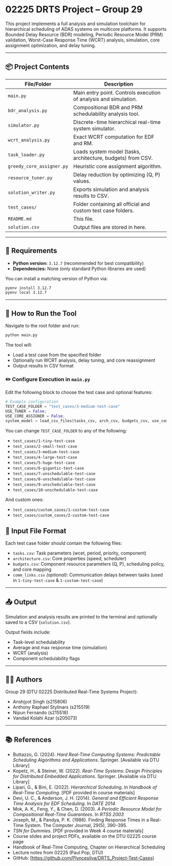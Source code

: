 # 02225 DRTS Project – Group 29

This project implements a full analysis and simulation toolchain for hierarchical scheduling of ADAS systems on multicore platforms. It supports Bounded Delay Resource (BDR) modeling, Periodic Resource Model (PRM) validation, Worst-Case Response Time (WCRT) analysis, simulation, core assignment optimization, and delay tuning. 

---

## 📦 Project Contents

| File/Folder               | Description                                                      |
|---------------------------|------------------------------------------------------------------|
| `main.py`                 | Main entry point. Controls execution of analysis and simulation. |
| `bdr_analysis.py`         | Compositional BDR and PRM schedulability analysis tool.          |
| `simulator.py`            | Discrete-time hierarchical real-time system simulator.           |
| `wcrt_analysis.py`        | Exact WCRT computation for EDF and RM.                           |
| `task_loader.py`          | Loads system model (tasks, architecture, budgets) from CSV.      |
| `greedy_core_assigner.py` | Heuristic core assignment algorithm.                             |
| `resource_tuner.py`       | Delay reduction by optimizing (Q, P) values.                     |
| `solution_writer.py`      | Exports simulation and analysis results to CSV.                  |
| `test_cases/`             | Folder containing all official and custom test case folders.     |
| `README.md`               | This file.                                                       |
| `solution.csv`            | Output files are stored in here.                                 |

---

## 🐍 Requirements

- **Python version:** `3.12.7` (recommended for best compatibility)
- **Dependencies:** None (only standard Python libraries are used)

You can install a matching version of Python via:

```bash
pyenv install 3.12.7
pyenv local 3.12.7
```

---

## 🚀 How to Run the Tool

Navigate to the root folder and run:

```bash
python main.py
```

The tool will:
- Load a test case from the specified folder
- Optionally run WCRT analysis, delay tuning, and core reassignment
- Output results in CSV format

### ✏️ Configure Execution in `main.py`

Edit the following block to choose the test case and optional features:

```python
# Example configuration
TEST_CASE_FOLDER = "test_cases/3-medium-test-case"
USE_TUNER = False;
USE_CORE_ASSIGNER = False;
system_model = load_csv_files(tasks_csv, arch_csv, budgets_csv, use_comm_links=True)
```

You can change `TEST_CASE_FOLDER` to any of the following:

- `test_cases/1-tiny-test-case`
- `test_cases/2-small-test-case`
- `test_cases/3-medium-test-case`
- `test_cases/4-large-test-case`
- `test_cases/5-huge-test-case`
- `test_cases/6-gigantic-test-case`
- `test_cases/7-unschedulable-test-case`
- `test_cases/8-unschedulable-test-case`
- `test_cases/9-unschedulable-test-case`
- `test_cases/10-unschedulable-test-case`

And custom ones:
- `test_cases/custom_cases/1-custom-test-case`
- `test_cases/custom_cases/2-custom-test-case`

## 📂 Input File Format

Each test case folder should contain the following files:

- `tasks.csv`: Task parameters (wcet, period, priority, component)
- `architecture.csv`: Core properties (speed, scheduler)
- `budgets.csv`: Component resource parameters (Q, P), scheduling policy, and core mapping
- `comm_links.csv` *(optional)*: Communication delays between tasks (used in `1-tiny-test-case` & `1-custom-test-case`)

---

## 📤 Output

Simulation and analysis results are printed to the terminal and optionally saved to a CSV (`solution.csv`).

Output fields include:

- Task-level schedulability
- Average and max response time (simulation)
- WCRT (analysis)
- Component schedulability flags

---


## 👨‍🔬 Authors

Group 29 (DTU 02225 Distributed Real-Time Systems Project):
- Anshjyot Singh (s215806)
- Anthony Raphael Stylinars (s215519)
- Nipun Fernando (s215518)
- Vandad Kolahi Azar (s205073)

---

## 📚 References

- Buttazzo, G. (2024). *Hard Real-Time Computing Systems: Predictable Scheduling Algorithms and Applications*. Springer. [Available via DTU Library]
- Kopetz, H., & Steiner, W. (2022). *Real-Time Systems: Design Principles for Distributed Embedded Applications*. Springer. [Available via DTU Library]
- Lipari, G., & Bini, E. (2022). *Hierarchical Scheduling*. In *Handbook of Real-Time Computing*. [PDF provided in course materials]
- Devi, U. C., & Anderson, J. H. (2014). *General and Efficient Response Time Analysis for EDF Scheduling*. In *DATE 2014*
- Mok, A. K., Feng, Y., & Chen, D. (2003). *A Periodic Resource Model for Compositional Real-Time Guarantees*. In *RTSS 2003*
- Joseph, M., & Pandya, P. K. (1986). Finding Response Times in a Real-Time System. The Computer Journal, 29(5), 390–395.
- *TSN for Dummies*. [PDF provided in Week 4 course materials]
- Course slides and project PDFs, available on the DTU 02225 course page
- Handbook of Real-Time Computing, Chapter on Hierarchical Scheduling
- Lecture notes from 02225 (Paul Pop, DTU)
- GitHub: [https://github.com/Plyncesilva/DRTS_Project-Test-Cases)
